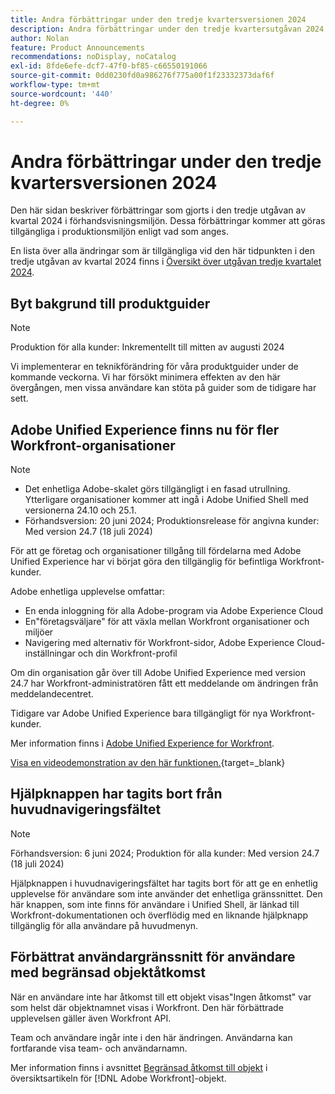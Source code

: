 ```yaml
---
title: Andra förbättringar under den tredje kvartersversionen 2024
description: Andra förbättringar under den tredje kvartersutgåvan 2024
author: Nolan
feature: Product Announcements
recommendations: noDisplay, noCatalog
exl-id: 8fde6efe-dcf7-47f0-bf85-c66550191066
source-git-commit: 0dd0230fd0a986276f775a00f1f23332373daf6f
workflow-type: tm+mt
source-wordcount: '440'
ht-degree: 0%

---
```


# Andra förbättringar under den tredje kvartersversionen 2024

Den här sidan beskriver förbättringar som gjorts i den tredje utgåvan av kvartal 2024 i förhandsvisningsmiljön. Dessa förbättringar kommer att göras tillgängliga i produktionsmiljön enligt vad som anges.

En lista över alla ändringar som är tillgängliga vid den här tidpunkten i den tredje utgåvan av kvartal 2024 finns i [Översikt över utgåvan tredje kvartalet 2024](/help/quicksilver/product-announcements/product-releases/24-q3-release-activity/24-q3-release-overview.md).

## Byt bakgrund till produktguider

>[!NOTE]
>
>Produktion för alla kunder: Inkrementellt till mitten av augusti 2024

Vi implementerar en teknikförändring för våra produktguider under de kommande veckorna. Vi har försökt minimera effekten av den här övergången, men vissa användare kan stöta på guider som de tidigare har sett.

## Adobe Unified Experience finns nu för fler Workfront-organisationer

>[!NOTE]
>
>* Det enhetliga Adobe-skalet görs tillgängligt i en fasad utrullning. Ytterligare organisationer kommer att ingå i Adobe Unified Shell med versionerna 24.10 och 25.1.
>* Förhandsversion: 20 juni 2024; Produktionsrelease för angivna kunder: Med version 24.7 (18 juli 2024)

För att ge företag och organisationer tillgång till fördelarna med Adobe Unified Experience har vi börjat göra den tillgänglig för befintliga Workfront-kunder.

Adobe enhetliga upplevelse omfattar:

* En enda inloggning för alla Adobe-program via Adobe Experience Cloud
* En&quot;företagsväljare&quot; för att växla mellan Workfront organisationer och miljöer
* Navigering med alternativ för Workfront-sidor, Adobe Experience Cloud-inställningar och din Workfront-profil

Om din organisation går över till Adobe Unified Experience med version 24.7 har Workfront-administratören fått ett meddelande om ändringen från meddelandecentret.

Tidigare var Adobe Unified Experience bara tillgängligt för nya Workfront-kunder.

Mer information finns i [Adobe Unified Experience for Workfront](/help/quicksilver/workfront-basics/navigate-workfront/workfront-navigation/adobe-unified-experience.md).

[Visa en videodemonstration av den här funktionen.](https://video.tv.adobe.com/v/3412388/){target=_blank}

## Hjälpknappen har tagits bort från huvudnavigeringsfältet

>[!NOTE]
>
>Förhandsversion: 6 juni 2024; Produktion för alla kunder: Med version 24.7 (18 juli 2024)

Hjälpknappen i huvudnavigeringsfältet har tagits bort för att ge en enhetlig upplevelse för användare som inte använder det enhetliga gränssnittet. Den här knappen, som inte finns för användare i Unified Shell, är länkad till Workfront-dokumentationen och överflödig med en liknande hjälpknapp tillgänglig för alla användare på huvudmenyn.

## Förbättrat användargränssnitt för användare med begränsad objektåtkomst

När en användare inte har åtkomst till ett objekt visas&quot;Ingen åtkomst&quot; var som helst där objektnamnet visas i Workfront. Den här förbättrade upplevelsen gäller även Workfront API.

Team och användare ingår inte i den här ändringen. Användarna kan fortfarande visa team- och användarnamn.

Mer information finns i avsnittet [Begränsad åtkomst till objekt](/help/quicksilver/workfront-basics/navigate-workfront/workfront-navigation/understand-objects.md#restricted-access-to-objects) i översiktsartikeln för [!DNL Adobe Workfront]-objekt.
